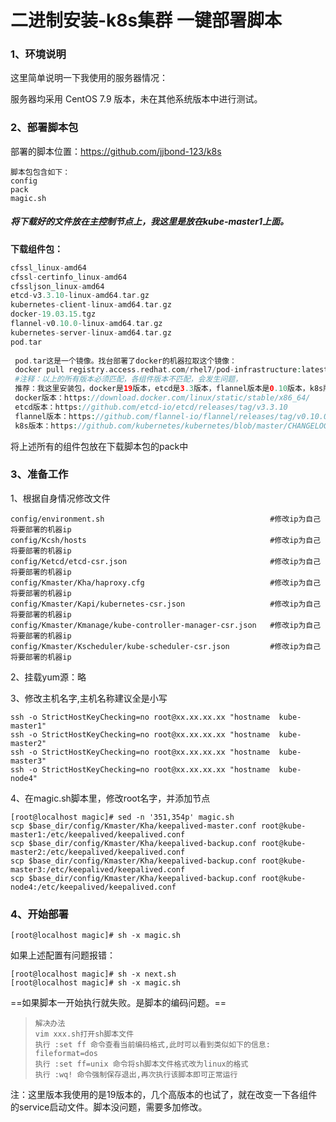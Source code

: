 # 二进制安装-k8s集群 一键部署脚本

### 1、环境说明

这里简单说明一下我使用的服务器情况：

服务器均采用 CentOS 7.9 版本，未在其他系统版本中进行测试。



### 2、部署脚本包

部署的脚本位置：https://github.com/jjbond-123/k8s 

```
脚本包包含如下：
config  
pack 
magic.sh

```

##### 将下载好的文件放在主控制节点上，我这里是放在kube-master1上面。



  **下载组件包：** 

```php
cfssl_linux-amd64
cfssl-certinfo_linux-amd64
cfssljson_linux-amd64
etcd-v3.3.10-linux-amd64.tar.gz     
kubernetes-client-linux-amd64.tar.gz
docker-19.03.15.tgz  
flannel-v0.10.0-linux-amd64.tar.gz  
kubernetes-server-linux-amd64.tar.gz  
pod.tar
    
 pod.tar这是一个镜像。找台部署了docker的机器拉取这个镜像：
 docker pull registry.access.redhat.com/rhel7/pod-infrastructure:latest。将这个镜像打包上传
 #注释：以上的所有版本必须匹配，各组件版本不匹配，会发生问题，
 推荐：我这里安装包，docker是19版本，etcd是3.3版本，flannel版本是0.10版本，k8s版本是1.19版本。
 docker版本：https://download.docker.com/linux/static/stable/x86_64/
 etcd版本：https://github.com/etcd-io/etcd/releases/tag/v3.3.10
 flannel版本：https://github.com/flannel-io/flannel/releases/tag/v0.10.0
 k8s版本：https://github.com/kubernetes/kubernetes/blob/master/CHANGELOG/CHANGELOG-1.19.md
```

将上述所有的组件包放在下载脚本包的pack中



### 3、准备工作

1、根据自身情况修改文件

```
config/environment.sh                                     #修改ip为自己将要部署的机器ip
config/Kcsh/hosts                                         #修改ip为自己将要部署的机器ip
config/Ketcd/etcd-csr.json                                #修改ip为自己将要部署的机器ip
config/Kmaster/Kha/haproxy.cfg                            #修改ip为自己将要部署的机器ip
config/Kmaster/Kapi/kubernetes-csr.json                   #修改ip为自己将要部署的机器ip
config/Kmaster/Kmanage/kube-controller-manager-csr.json   #修改ip为自己将要部署的机器ip
config/Kmaster/Kscheduler/kube-scheduler-csr.json         #修改ip为自己将要部署的机器ip
```

2、挂载yum源：略

3、修改主机名字,主机名称建议全是小写

```
ssh -o StrictHostKeyChecking=no root@xx.xx.xx.xx "hostname  kube-master1"
ssh -o StrictHostKeyChecking=no root@xx.xx.xx.xx "hostname  kube-master2"
ssh -o StrictHostKeyChecking=no root@xx.xx.xx.xx "hostname  kube-master3"
ssh -o StrictHostKeyChecking=no root@xx.xx.xx.xx "hostname  kube-node4"
```



 4、在magic.sh脚本里，修改root名字，并添加节点

```shell
[root@localhost magic]# sed -n '351,354p' magic.sh
scp $base_dir/config/Kmaster/Kha/keepalived-master.conf root@kube-master1:/etc/keepalived/keepalived.conf
scp $base_dir/config/Kmaster/Kha/keepalived-backup.conf root@kube-master2:/etc/keepalived/keepalived.conf
scp $base_dir/config/Kmaster/Kha/keepalived-backup.conf root@kube-master3:/etc/keepalived/keepalived.conf
scp $base_dir/config/Kmaster/Kha/keepalived-backup.conf root@kube-node4:/etc/keepalived/keepalived.conf
```





### 4、开始部署

```shell
[root@localhost magic]# sh -x magic.sh
```



如果上述配置有问题报错：

```shell
[root@localhost magic]# sh -x next.sh
[root@localhost magic]# sh -x magic.sh
```







==如果脚本一开始执行就失败。是脚本的编码问题。==

> ```
> 解决办法
> vim xxx.sh打开sh脚本文件
> 执行 :set ff 命令查看当前编码格式,此时可以看到类似如下的信息:
> fileformat=dos
> 执行 :set ff=unix 命令将sh脚本文件格式改为linux的格式
> 执行 :wq! 命令强制保存退出,再次执行该脚本即可正常运行
> ```





注：这里版本我使用的是19版本的，几个高版本的也试了，就在改变一下各组件的service启动文件。脚本没问题，需要多加修改。









